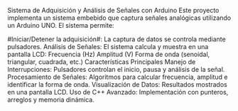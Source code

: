 Sistema de Adquisición y Análisis de Señales con Arduino
Este proyecto implementa un sistema embebido que captura señales analógicas utilizando un Arduino UNO. El sistema permite:

#Iniciar/Detener la adquisición#: La captura de datos se controla mediante pulsadores.
Análisis de Señales: El sistema calcula y muestra en una pantalla LCD:
Frecuencia (Hz)
Amplitud (V)
Forma de onda (senoidal, triangular, cuadrada, etc.)
Características Principales
Manejo de Interrupciones: Pulsadores controlan el inicio, pausa y análisis de la señal.
Procesamiento de Señales: Algoritmos para calcular frecuencia, amplitud e identificar la forma de onda.
Visualización de Datos: Resultados mostrados en una pantalla LCD.
Uso de C++ Avanzado: Implementación con punteros, arreglos y memoria dinámica.


